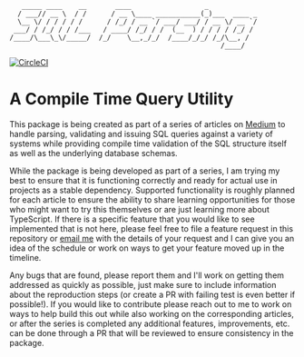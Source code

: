 ```
   _____ ____    __       ____                  _
  / ___// __ \  / /      / __ \____ ___________(_)___  ____ _
  \__ \/ / / / / /      / /_/ / __ `/ ___/ ___/ / __ \/ __ `/
 ___/ / /_/ / / /___   / ____/ /_/ / /  (__  ) / / / / /_/ /
/____/\___\_\/_____/  /_/    \__,_/_/  /____/_/_/ /_/\__, /
                                                    /____/
```
[![CircleCI](https://dl.circleci.com/status-badge/img/circleci/6kA2hiyjMtAV1oA7sfoGhu/LtjteKYYnUjM5A1viAHywk/tree/main.svg?style=shield)](https://dl.circleci.com/status-badge/redirect/circleci/6kA2hiyjMtAV1oA7sfoGhu/LtjteKYYnUjM5A1viAHywk/tree/main)

# A Compile Time Query Utility

This package is being created as part of a series of articles on [Medium](https://telefrek.medium.com) to
handle parsing, validating and issuing SQL queries against a variety of systems
while providing compile time validation of the SQL structure itself as well as
the underlying database schemas.

While the package is being developed as part of a series, I am trying my best to
ensure that it is functioning correctly and ready for actual use in projects as
a stable dependency. Supported functionality is roughly planned for each
article to ensure the ability to share learning opportunities for those who
might want to try this themselves or are just learning more about TypeScript. If
there is a specific feature that you would like to see implemented that is not
here, please feel free to file a feature request in this repository or [email
me](mailto:nathan@telefrek.com) with the details of your request and I can give
you an idea of the schedule or work on ways to get your feature moved up in the
timeline.

Any bugs that are found, please report them and I'll work on getting them
addressed as quickly as possible, just make sure to include information about
the reproduction steps (or create a PR with failing test is even better if
possible!). If you would like to contribute please reach out to me to work on
ways to help build this out while also working on the corresponding articles, or
after the series is completed any additional features, improvements, etc. can be
done through a PR that will be reviewed to ensure consistency in the package.
